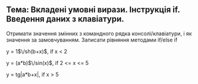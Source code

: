 ## Тема: Вкладені умовні вирази. Інструкція if. Введення даних з клавіатури.

Oтримати значення змінних з командного рядка консолі/клавіатури, і як значення за замовчуванням. Записати рівняння методами if/else if

y = 1$\/sh(b+x)$,						if x < 2

y = (a*b)$\/sin(x)$,				if 2 <= x <= 5

y = tg\|a*b+x\|,						if x > 5
